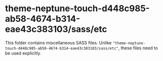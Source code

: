 # theme-neptune-touch-d448c985-ab58-4674-b314-eae43c383103/sass/etc

This folder contains miscellaneous SASS files. Unlike `"theme-neptune-touch-d448c985-ab58-4674-b314-eae43c383103/sass/etc"`, these files
need to be used explicitly.
